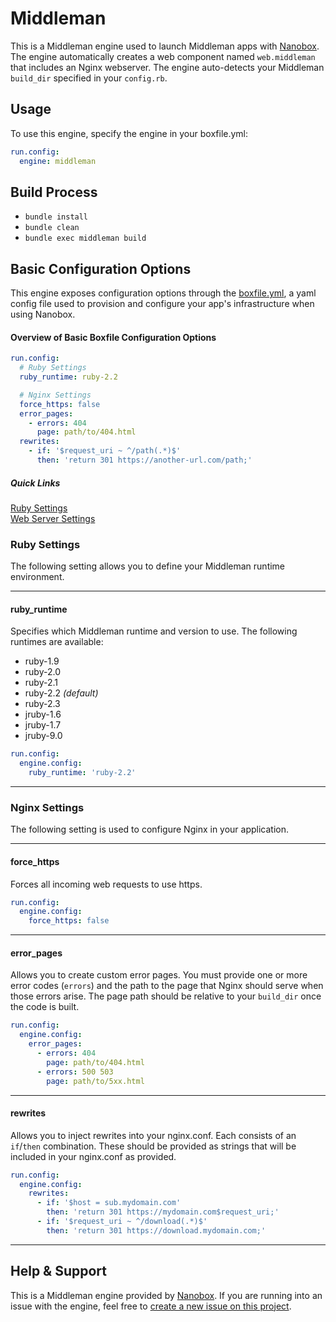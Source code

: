 # Middleman

This is a Middleman engine used to launch Middleman apps with [Nanobox](http://nanobox.io). The engine automatically creates a web component named `web.middleman` that includes an Nginx webserver. The engine auto-detects your Middleman `build_dir` specified in your `config.rb`.

## Usage
To use this engine, specify the engine in your boxfile.yml:

```yaml
run.config:
  engine: middleman
```

## Build Process
- `bundle install`
- `bundle clean`
- `bundle exec middleman build`

## Basic Configuration Options

This engine exposes configuration options through the [boxfile.yml](http://docs.nanobox.io/app-config/boxfile/), a yaml config file used to provision and configure your app's infrastructure when using Nanobox.

#### Overview of Basic Boxfile Configuration Options
```yaml
run.config:
  # Ruby Settings
  ruby_runtime: ruby-2.2

  # Nginx Settings
  force_https: false
  error_pages:
    - errors: 404
      page: path/to/404.html
  rewrites:
    - if: '$request_uri ~ ^/path(.*)$'
      then: 'return 301 https://another-url.com/path;'
```

##### Quick Links
[Ruby Settings](#ruby-settings)   
[Web Server Settings](#web-server-settings)

### Ruby Settings
The following setting allows you to define your Middleman runtime environment.

---

#### ruby_runtime
Specifies which Middleman runtime and version to use. The following runtimes are available:

- ruby-1.9
- ruby-2.0
- ruby-2.1
- ruby-2.2 *(default)*
- ruby-2.3
- jruby-1.6
- jruby-1.7
- jruby-9.0

```yaml
run.config:
  engine.config:
    ruby_runtime: 'ruby-2.2'
```

---

### Nginx Settings
The following setting is used to configure Nginx in your application.

---

#### force_https
Forces all incoming web requests to use https.

```yaml
run.config:
  engine.config:
    force_https: false
```

---

#### error_pages
Allows you to create custom error pages. You must provide one or more error codes (`errors`) and the path to the page that Nginx should serve when those errors arise. The page path should be relative to your `build_dir` once the code is built.

```yaml
run.config:
  engine.config:
    error_pages:
      - errors: 404
        page: path/to/404.html
      - errors: 500 503
        page: path/to/5xx.html
```

---

#### rewrites
Allows you to inject rewrites into your nginx.conf. Each consists of an `if`/`then` combination. These should be provided as strings that will be included in your nginx.conf as provided. 

```yaml
run.config:
  engine.config:
    rewrites:
      - if: '$host = sub.mydomain.com'
        then: 'return 301 https://mydomain.com$request_uri;'
      - if: '$request_uri ~ ^/download(.*)$'
        then: 'return 301 https://download.mydomain.com;'
```

---

## Help & Support
This is a Middleman engine provided by [Nanobox](http://nanobox.io). If you are running into an issue with the engine, feel free to [create a new issue on this project](https://github.com/nanobox-io/nanobox-engine-ruby/issues/new).
